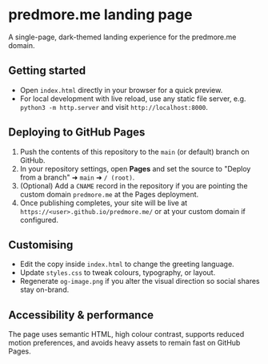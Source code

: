# predmore.me landing page

A single-page, dark-themed landing experience for the predmore.me domain.

## Getting started

- Open `index.html` directly in your browser for a quick preview.
- For local development with live reload, use any static file server, e.g. `python3 -m http.server` and visit `http://localhost:8000`.

## Deploying to GitHub Pages

1. Push the contents of this repository to the `main` (or default) branch on GitHub.
2. In your repository settings, open **Pages** and set the source to "Deploy from a branch" ➜ `main` ➜ `/ (root)`.
3. (Optional) Add a `CNAME` record in the repository if you are pointing the custom domain `predmore.me` at the Pages deployment.
4. Once publishing completes, your site will be live at `https://<user>.github.io/predmore.me/` or at your custom domain if configured.

## Customising

- Edit the copy inside `index.html` to change the greeting language.
- Update `styles.css` to tweak colours, typography, or layout.
- Regenerate `og-image.png` if you alter the visual direction so social shares stay on-brand.

## Accessibility & performance

The page uses semantic HTML, high colour contrast, supports reduced motion preferences, and avoids heavy assets to remain fast on GitHub Pages.
